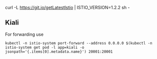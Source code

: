 curl -L https://git.io/getLatestIstio | ISTIO_VERSION=1.2.2 sh -


## Kiali
For forwarding use
```
kubectl -n istio-system port-forward --address 0.0.0.0 $(kubectl -n istio-system get pod -l app=kiali -o jsonpath='{.items[0].metadata.name}') 20001:20001
```